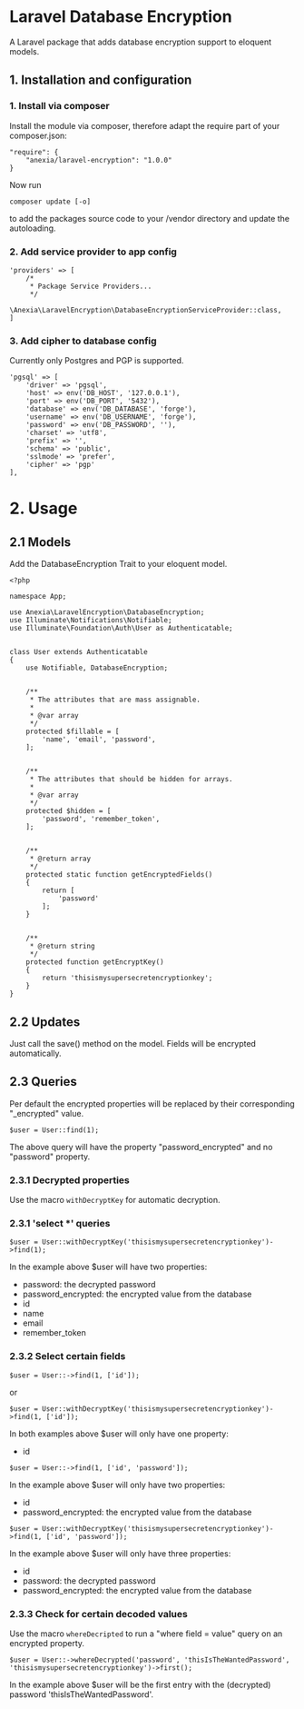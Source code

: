 # Laravel Database Encryption

A Laravel package that adds database encryption support to eloquent models.

## 1. Installation and configuration

### 1. Install via composer

Install the module via composer, therefore adapt the require part of your composer.json:
```
"require": {
    "anexia/laravel-encryption": "1.0.0"
}
```
Now run
```
composer update [-o]
```
to add the packages source code to your /vendor directory and update the autoloading.

### 2. Add service provider to app config

```
'providers' => [
    /*
     * Package Service Providers...
     */
    \Anexia\LaravelEncryption\DatabaseEncryptionServiceProvider::class,
]
```

### 3. Add cipher to database config

Currently only Postgres and PGP is supported.

```
'pgsql' => [
    'driver' => 'pgsql',
    'host' => env('DB_HOST', '127.0.0.1'),
    'port' => env('DB_PORT', '5432'),
    'database' => env('DB_DATABASE', 'forge'),
    'username' => env('DB_USERNAME', 'forge'),
    'password' => env('DB_PASSWORD', ''),
    'charset' => 'utf8',
    'prefix' => '',
    'schema' => 'public',
    'sslmode' => 'prefer',
    'cipher' => 'pgp'
],
```

# 2. Usage

## 2.1 Models

Add the DatabaseEncryption Trait to your eloquent model.

```
<?php

namespace App;

use Anexia\LaravelEncryption\DatabaseEncryption;
use Illuminate\Notifications\Notifiable;
use Illuminate\Foundation\Auth\User as Authenticatable;


class User extends Authenticatable
{
    use Notifiable, DatabaseEncryption;
    

    /**
     * The attributes that are mass assignable.
     *
     * @var array
     */
    protected $fillable = [
        'name', 'email', 'password',
    ];
    

    /**
     * The attributes that should be hidden for arrays.
     *
     * @var array
     */
    protected $hidden = [
        'password', 'remember_token',
    ];
    

    /**
     * @return array
     */
    protected static function getEncryptedFields()
    {
        return [
            'password'
        ];
    }
    

    /**
     * @return string
     */
    protected function getEncryptKey()
    {
        return 'thisismysupersecretencryptionkey';
    }
}
```

## 2.2 Updates

Just call the save() method on the model. Fields will be encrypted automatically.

## 2.3 Queries

Per default the encrypted properties will be replaced by their corresponding "_encrypted" value.

```
$user = User::find(1);
```

The above query will have the property "password_encrypted" and no "password" property.

### 2.3.1 Decrypted properties

Use the macro `withDecryptKey` for automatic decryption.

### 2.3.1 'select *' queries

```
$user = User::withDecryptKey('thisismysupersecretencryptionkey')->find(1);
```

In the example above $user will have two properties:
* password: the decrypted password
* password_encrypted: the encrypted value from the database
* id
* name
* email
* remember_token

### 2.3.2 Select certain fields

```
$user = User::->find(1, ['id']);
```
or
```
$user = User::withDecryptKey('thisismysupersecretencryptionkey')->find(1, ['id']);
```

In both examples above $user will only have one property:
* id

```
$user = User::->find(1, ['id', 'password']);
```

In the example above $user will only have two properties:
* id
* password_encrypted: the encrypted value from the database

```
$user = User::withDecryptKey('thisismysupersecretencryptionkey')->find(1, ['id', 'password']);
```

In the example above $user will only have three properties:
* id
* password: the decrypted password
* password_encrypted: the encrypted value from the database

### 2.3.3 Check for certain decoded values

Use the macro `whereDecripted` to run a "where field = value" query on an encrypted property.

```
$user = User::->whereDecrypted('password', 'thisIsTheWantedPassword', 'thisismysupersecretencryptionkey')->first();
```
 
In the example above $user will be the first entry with the (decrypted) password 'thisIsTheWantedPassword'.